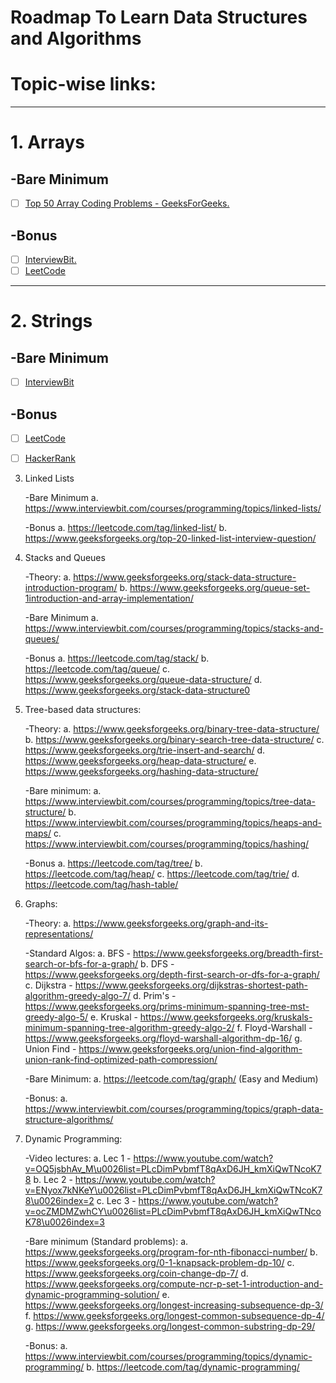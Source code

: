Roadmap To Learn Data Structures and Algorithms
===============================================

# Topic-wise links:
-------------------
# 1. Arrays

##	-Bare Minimum
- [ ] [Top 50 Array Coding Problems - GeeksForGeeks.](https://www.geeksforgeeks.org/top-50-array-coding-problems-for-interviews/ "Top 50 Array Coding Problems - GeeksForGeeks")

##	-Bonus
- [ ] [InterviewBit.](https://www.interviewbit.com/courses/programming/topics/arrays/ "Interview Bit Array Problems")
- [ ] [LeetCode](https://leetcode.com/tag/array/ "LeetCode Array Problems")
---------------------------------------------


# 2. Strings

##	-Bare Minimum
- [ ] [InterviewBit](https://www.interviewbit.com/courses/programming/topics/strings/ "InterviewBit")
	
##	-Bonus
- [ ] [LeetCode](https://leetcode.com/tag/string/ "LeetCode")
- [ ] [HackerRank](https://www.hackerrank.com/domains/algorithms?filters%5Bstatus%5D%5B%5D=unsolved\u0026filters%5Bsubdomains%5D%5B%5D=strings\u0026badge_type=problem-solving  "HackerRank Problem solving")


3. Linked Lists
	
	-Bare Minimum
		a. https://www.interviewbit.com/courses/programming/topics/linked-lists/

	-Bonus
		a. https://leetcode.com/tag/linked-list/
		b. https://www.geeksforgeeks.org/top-20-linked-list-interview-question/


4. Stacks and Queues
	
	-Theory:
		a. https://www.geeksforgeeks.org/stack-data-structure-introduction-program/
		b. https://www.geeksforgeeks.org/queue-set-1introduction-and-array-implementation/

	-Bare Minimum
		a. https://www.interviewbit.com/courses/programming/topics/stacks-and-queues/

	-Bonus
		a. https://leetcode.com/tag/stack/
		b. https://leetcode.com/tag/queue/
		c. https://www.geeksforgeeks.org/queue-data-structure/
		d. https://www.geeksforgeeks.org/stack-data-structure0


5. Tree-based data structures:

	-Theory:
		a. https://www.geeksforgeeks.org/binary-tree-data-structure/
		b. https://www.geeksforgeeks.org/binary-search-tree-data-structure/
		c. https://www.geeksforgeeks.org/trie-insert-and-search/
		d. https://www.geeksforgeeks.org/heap-data-structure/
		e. https://www.geeksforgeeks.org/hashing-data-structure/

	-Bare minimum:
		a. https://www.interviewbit.com/courses/programming/topics/tree-data-structure/
		b. https://www.interviewbit.com/courses/programming/topics/heaps-and-maps/
		c. https://www.interviewbit.com/courses/programming/topics/hashing/

	-Bonus
		a. https://leetcode.com/tag/tree/
		b. https://leetcode.com/tag/heap/
		c. https://leetcode.com/tag/trie/
		d. https://leetcode.com/tag/hash-table/


6. Graphs:

	-Theory:
		a. https://www.geeksforgeeks.org/graph-and-its-representations/

	-Standard Algos:
		a. BFS - https://www.geeksforgeeks.org/breadth-first-search-or-bfs-for-a-graph/
		b. DFS - https://www.geeksforgeeks.org/depth-first-search-or-dfs-for-a-graph/
		c. Dijkstra - https://www.geeksforgeeks.org/dijkstras-shortest-path-algorithm-greedy-algo-7/
		d. Prim's - https://www.geeksforgeeks.org/prims-minimum-spanning-tree-mst-greedy-algo-5/
		e. Kruskal - https://www.geeksforgeeks.org/kruskals-minimum-spanning-tree-algorithm-greedy-algo-2/
		f. Floyd-Warshall - https://www.geeksforgeeks.org/floyd-warshall-algorithm-dp-16/
		g. Union Find - https://www.geeksforgeeks.org/union-find-algorithm-union-rank-find-optimized-path-compression/


	-Bare Minimum:
		a. https://leetcode.com/tag/graph/ (Easy and Medium)

	-Bonus:
		a. https://www.interviewbit.com/courses/programming/topics/graph-data-structure-algorithms/


7. Dynamic Programming:
	
	-Video lectures:
		a. Lec 1 - https://www.youtube.com/watch?v=OQ5jsbhAv_M\u0026list=PLcDimPvbmfT8qAxD6JH_kmXiQwTNcoK78
		b. Lec 2 - https://www.youtube.com/watch?v=ENyox7kNKeY\u0026list=PLcDimPvbmfT8qAxD6JH_kmXiQwTNcoK78\u0026index=2
		c. Lec 3 - https://www.youtube.com/watch?v=ocZMDMZwhCY\u0026list=PLcDimPvbmfT8qAxD6JH_kmXiQwTNcoK78\u0026index=3

	-Bare minimum (Standard problems):
		a. https://www.geeksforgeeks.org/program-for-nth-fibonacci-number/
		b. https://www.geeksforgeeks.org/0-1-knapsack-problem-dp-10/
		c. https://www.geeksforgeeks.org/coin-change-dp-7/
		d. https://www.geeksforgeeks.org/compute-ncr-p-set-1-introduction-and-dynamic-programming-solution/
		e. https://www.geeksforgeeks.org/longest-increasing-subsequence-dp-3/
		f. https://www.geeksforgeeks.org/longest-common-subsequence-dp-4/
		g. https://www.geeksforgeeks.org/longest-common-substring-dp-29/


	-Bonus:
		a. https://www.interviewbit.com/courses/programming/topics/dynamic-programming/
		b. https://leetcode.com/tag/dynamic-programming/
